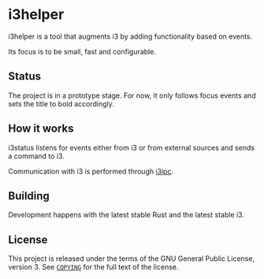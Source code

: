 # i3helper

i3helper is a tool that augments i3 by adding functionality based on events.

Its focus is to be small, fast and configurable.


## Status

The project is in a prototype stage. For now, it only follows focus events and sets the title to bold accordingly.


## How it works

i3status listens for events either from i3 or from external sources and sends a command to i3.

Communication with i3 is performed through [i3ipc].


## Building

Development happens with the latest stable Rust and the latest stable i3.


## License

This project is released under the terms of the GNU General Public License, version 3.
See [`COPYING`](COPYING) for the full text of the license.

[i3ipc]: https://i3wm.org/docs/ipc.html "i3ipc"

